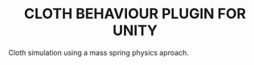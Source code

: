<H1 ALIGN="CENTER"> CLOTH BEHAVIOUR PLUGIN FOR UNITY </H1>

Cloth simulation using a mass spring physics aproach.


